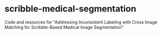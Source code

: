 # scribble-medical-segmentation
Code and resources for "Addressing Inconsistent Labeling with Cross Image Matching for Scribble-Based Medical Image Segmentation"
